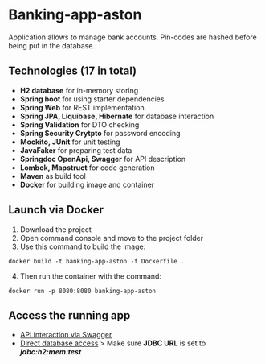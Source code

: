 # Banking-app-aston

Application allows to manage bank accounts.
Pin-codes are hashed before being put in the database.

## Technologies (17 in total)
- **H2 database** for in-memory storing
- **Spring boot** for using starter dependencies
- **Spring Web** for REST implementation
- **Spring JPA, Liquibase, Hibernate** for database interaction
- **Spring Validation** for DTO checking
- **Spring Security Crytpto** for password encoding
- **Mockito, JUnit** for unit testing
- **JavaFaker** for preparing test data
- **Springdoc OpenApi, Swagger** for API description 
- **Lombok, Mapstruct** for code generation
- **Maven** as build tool
- **Docker** for building image and container

## Launch via Docker
  1) Download the project
  2) Open command console and move to the project folder
  3) Use this command to build the image:
```
docker build -t banking-app-aston -f Dockerfile .
 ```
  4) Then run the container with the command:
```
docker run -p 8080:8080 banking-app-aston
```
## Access the running app
- [API interaction via Swagger](http://localhost:8080/swagger-ui/index.html#/)
- [Direct database access](http://localhost:8080/h2-console/login.jsp?jsessionid=439f71ba29cf6816a3a01b22194cd606) > Make sure **JDBC URL** is set to ***jdbc:h2:mem:test***
